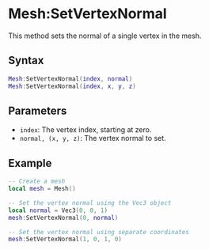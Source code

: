 # Mesh:SetVertexNormal

This method sets the normal of a single vertex in the mesh.

## Syntax

```lua
Mesh:SetVertexNormal(index, normal)
Mesh:SetVertexNormal(index, x, y, z)
```

## Parameters

- `index`: The vertex index, starting at zero.
- `normal, (x, y, z)`: The vertex normal to set.

## Example

```lua
-- Create a mesh
local mesh = Mesh()

-- Set the vertex normal using the Vec3 object
local normal = Vec3(0, 0, 1)
mesh:SetVertexNormal(0, normal)

-- Set the vertex normal using separate coordinates
mesh:SetVertexNormal(1, 0, 1, 0)
```